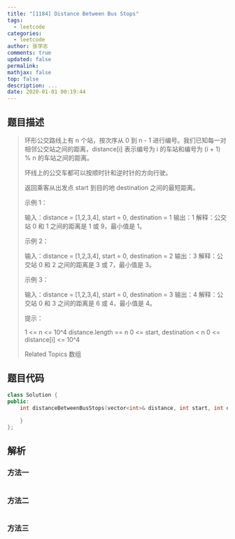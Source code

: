 ```yaml
---
title: "[1184] Distance Between Bus Stops"
tags:
  - leetcode
categories:
  - leetcode
author: 张学志
comments: true
updated: false
permalink:
mathjax: false
top: false
description: ...
date: 2020-01-01 00:19:44
---
```


## 题目描述

> 环形公交路线上有 n 个站，按次序从 0 到 n - 1 进行编号。我们已知每一对相邻公交站之间的距离，distance[i] 表示编号为 i 的车站和编号为 (i + 1) % n 的车站之间的距离。 
> 
> 环线上的公交车都可以按顺时针和逆时针的方向行驶。 
> 
> 返回乘客从出发点 start 到目的地 destination 之间的最短距离。 
> 
> 
> 
> 示例 1： 
> 
> 
> 
> 输入：distance = [1,2,3,4], start = 0, destination = 1
> 输出：1
> 解释：公交站 0 和 1 之间的距离是 1 或 9，最小值是 1。 
> 
> 
> 
> 示例 2： 
> 
> 
> 
> 输入：distance = [1,2,3,4], start = 0, destination = 2
> 输出：3
> 解释：公交站 0 和 2 之间的距离是 3 或 7，最小值是 3。
> 
> 
> 
> 
> 示例 3： 
> 
> 
> 
> 输入：distance = [1,2,3,4], start = 0, destination = 3
> 输出：4
> 解释：公交站 0 和 3 之间的距离是 6 或 4，最小值是 4。
> 
> 
> 
> 
> 提示： 
> 
> 
> 1 <= n <= 10^4 
> distance.length == n 
> 0 <= start, destination < n 
> 0 <= distance[i] <= 10^4 
> 
> Related Topics 数组

## 题目代码

```cpp
class Solution {
public:
    int distanceBetweenBusStops(vector<int>& distance, int start, int destination) {
        
    }
};
```

## 解析

### 方法一

```cpp

```

### 方法二

```cpp

```

### 方法三

```cpp

```

